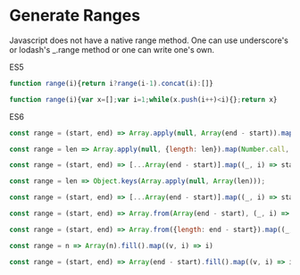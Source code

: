 # Generate Ranges

Javascript does not have a native range method. One can use underscore's or lodash's _.range method or one can write one's own. 

ES5

```javascript
function range(i){return i?range(i-1).concat(i):[]}

function range(i){var x=[];var i=1;while(x.push(i++)<i){};return x}
```

ES6

```javascript
const range = (start, end) => Array.apply(null, Array(end - start)).map((_, i) => start + i);

const range = len => Array.apply(null, {length: len}).map(Number.call, Number);

const range = (start, end) => [...Array(end - start)].map((_, i) => start + i);

const range = len => Object.keys(Array.apply(null, Array(len)));

const range = (start, end) => [...Array(end - start)].map((_, i) => start + i);

const range = (start, end) => Array.from(Array(end - start), (_, i) => start + i);

const range = (start, end) => Array.from({length: end - start}).map((_, i) => start + i);

const range = n => Array(n).fill().map((v, i) => i)

const range = (start, end) => Array(end - start).fill().map((v, i) => i + start)
```